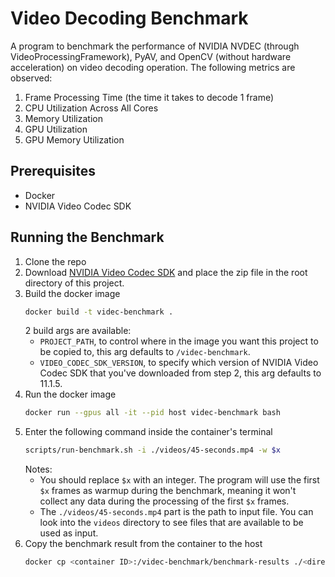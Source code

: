 # Video Decoding Benchmark
A program to benchmark the performance of NVIDIA NVDEC (through VideoProcessingFramework), PyAV, and OpenCV (without hardware acceleration) on video decoding operation. The following metrics are observed:
1. Frame Processing Time (the time it takes to decode 1 frame)
2. CPU Utilization Across All Cores
3. Memory Utilization
4. GPU Utilization
5. GPU Memory Utilization

## Prerequisites
- Docker
- NVIDIA Video Codec SDK

## Running the Benchmark
1. Clone the repo
2. Download [NVIDIA Video Codec SDK](https://developer.nvidia.com/nvidia-video-codec-sdk/download) and place the zip file in the root directory of this project.
3. Build the docker image
   ```bash
   docker build -t videc-benchmark .
   ```
   2 build args are available:
   - `PROJECT_PATH`, to control where in the image you want this project to be copied to, this arg defaults to `/videc-benchmark`.
   - `VIDEO_CODEC_SDK_VERSION`, to specify which version of NVIDIA Video Codec SDK that you've downloaded from step 2, this arg defaults to 11.1.5.
3. Run the docker image
   ```bash
   docker run --gpus all -it --pid host videc-benchmark bash
   ```
4. Enter the following command inside the container's terminal
   ```bash
   scripts/run-benchmark.sh -i ./videos/45-seconds.mp4 -w $x
   ```
   Notes:
   - You should replace `$x` with an integer. The program will use
    the first `$x` frames as warmup during the benchmark, meaning it won't collect any data during the processing of the first `$x` frames.
   - The `./videos/45-seconds.mp4` part is the path to input file. You can look into
    the `videos` directory to see files that are available to be used as input.
5. Copy the benchmark result from the container to the host
   ```bash
   docker cp <container ID>:/videc-benchmark/benchmark-results ./<directory name>
   ```
  
